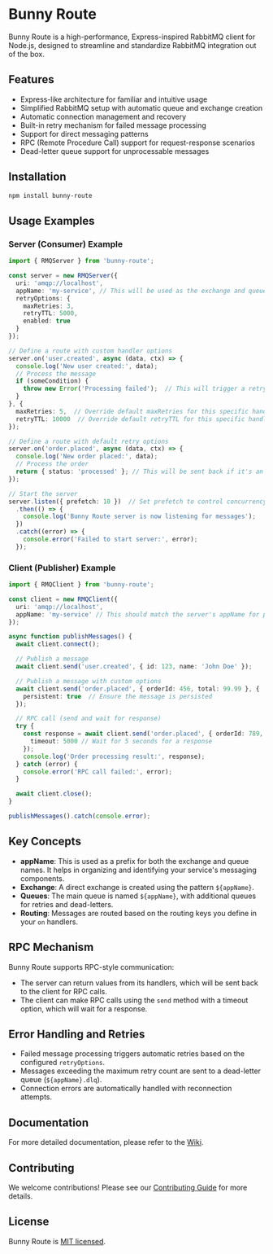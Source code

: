 # Bunny Route

Bunny Route is a high-performance, Express-inspired RabbitMQ client for Node.js, designed to streamline and standardize RabbitMQ integration out of the box.

## Features

- Express-like architecture for familiar and intuitive usage
- Simplified RabbitMQ setup with automatic queue and exchange creation
- Automatic connection management and recovery
- Built-in retry mechanism for failed message processing
- Support for direct messaging patterns
- RPC (Remote Procedure Call) support for request-response scenarios
- Dead-letter queue support for unprocessable messages

## Installation

```bash
npm install bunny-route
```

## Usage Examples

### Server (Consumer) Example

```typescript
import { RMQServer } from 'bunny-route';

const server = new RMQServer({
  uri: 'amqp://localhost',
  appName: 'my-service', // This will be used as the exchange and queue name prefix
  retryOptions: {
    maxRetries: 3,
    retryTTL: 5000,
    enabled: true
  }
});

// Define a route with custom handler options
server.on('user.created', async (data, ctx) => {
  console.log('New user created:', data);
  // Process the message
  if (someCondition) {
    throw new Error('Processing failed');  // This will trigger a retry
  }
}, {
  maxRetries: 5,  // Override default maxRetries for this specific handler
  retryTTL: 10000  // Override default retryTTL for this specific handler
});

// Define a route with default retry options
server.on('order.placed', async (data, ctx) => {
  console.log('New order placed:', data);
  // Process the order
  return { status: 'processed' }; // This will be sent back if it's an RPC call
});

// Start the server
server.listen({ prefetch: 10 })  // Set prefetch to control concurrency
  .then(() => {
    console.log('Bunny Route server is now listening for messages');
  })
  .catch((error) => {
    console.error('Failed to start server:', error);
  });
```

### Client (Publisher) Example

```typescript
import { RMQClient } from 'bunny-route';

const client = new RMQClient({
  uri: 'amqp://localhost',
  appName: 'my-service' // This should match the server's appName for proper routing
});

async function publishMessages() {
  await client.connect();

  // Publish a message
  await client.send('user.created', { id: 123, name: 'John Doe' });

  // Publish a message with custom options
  await client.send('order.placed', { orderId: 456, total: 99.99 }, {
    persistent: true  // Ensure the message is persisted
  });

  // RPC call (send and wait for response)
  try {
    const response = await client.send('order.placed', { orderId: 789, total: 199.99 }, {
      timeout: 5000 // Wait for 5 seconds for a response
    });
    console.log('Order processing result:', response);
  } catch (error) {
    console.error('RPC call failed:', error);
  }

  await client.close();
}

publishMessages().catch(console.error);
```

## Key Concepts

- **appName**: This is used as a prefix for both the exchange and queue names. It helps in organizing and identifying your service's messaging components.
- **Exchange**: A direct exchange is created using the pattern `${appName}`.
- **Queues**: The main queue is named `${appName}`, with additional queues for retries and dead-letters.
- **Routing**: Messages are routed based on the routing keys you define in your `on` handlers.

## RPC Mechanism

Bunny Route supports RPC-style communication:
- The server can return values from its handlers, which will be sent back to the client for RPC calls.
- The client can make RPC calls using the `send` method with a timeout option, which will wait for a response.

## Error Handling and Retries

- Failed message processing triggers automatic retries based on the configured `retryOptions`.
- Messages exceeding the maximum retry count are sent to a dead-letter queue (`${appName}.dlq`).
- Connection errors are automatically handled with reconnection attempts.

## Documentation

For more detailed documentation, please refer to the [Wiki](https://github.com/whoekagesama/bunny-route/wiki).

## Contributing

We welcome contributions! Please see our [Contributing Guide](CONTRIBUTING.md) for more details.

## License

Bunny Route is [MIT licensed](LICENSE).